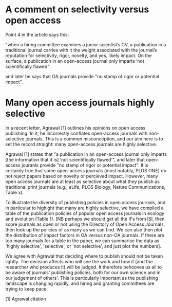 # A comment on selectivity versus open access

Point 4 in the article says this: 

"when a hiring committee examines a junior scientist’s CV, a publication in a traditional journal carries with it the weight associated with the journal’s reputation for selectivity, rigor, novelty, and yes, likely impact. On the surface, a publication in an open-access journal only imparts ‘not scientifically flawed"

and later he says that OA journals provide "no stamp of rigor or potential impact". 


# Many open access journals highly selective

In a recent letter, Agrawal [1] outlines his opinions on open access publishing. In it, he incorrectly conflates open-access journals with non-selective journals. This is a common misconception, and our aim here is to set the record straight: many open-access journals are highly selective.

Agrawal [1] states that  "a publication in an open-access journal only imparts [the information that it is] ‘not scientifically flawed'", and later that open-access jouranls provide "no stamp of rigor or potential impact". It is certainly true that some open-access journals (most notably, PLOS ONE) do not reject papers based on novelty or percieved impact. However, many open access journals are at least as selective about what they publish as traditional print journals (e.g., eLife, PLOS Biology, Nature Communications, Table x).

To illustrate the diversity of publishing policies in open access journals, and in particular to highight that many are highly selective, we have compiled a table of the publication policies of popular open access journals in ecology and evolution (Table 1). [NB perhaps we should get all the IFs from ISI, then score journals as open or not using the Directory of Open Access Journals, then look up the policies of as many as we can find. We can also then plot the distribution of impact factors in OA versus non-OA journals. If there are too many journals for a table in the paper, we can summarise the data as 'highly selective', 'selective', or 'not selective', and just plot the numbers].

We agree with Agrawal that deciding where to publish should not be taken lightly. The decision affects who will see the work and how it (and the researcher who produces it) will be judged. It therefore behooves us all to be aware of journals' publishing policies, both for our own science and in our judgement of others'. This is particularly important as the publishing landscape is changing rapidly, and hiring and granting committees are trying to keep pace.


[1] Agrawal citation